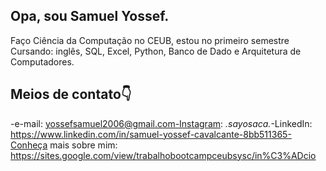 ## Opa, sou Samuel Yossef.

   Faço Ciência da Computação no CEUB, estou no primeiro semestre
   Cursando: inglês, SQL, Excel, Python, Banco de Dado e Arquitetura de Computadores.
## Meios de contato👇
-e-mail: yossefsamuel2006@gmail.com-Instagram: _.sayosaca._-LinkedIn:  https://www.linkedin.com/in/samuel-yossef-cavalcante-8bb511365-Conheça mais sobre mim: https://sites.google.com/view/trabalhobootcampceubsysc/in%C3%ADcio
